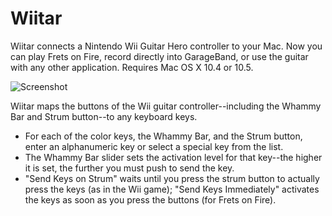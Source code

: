 # Wiitar

Wiitar connects a Nintendo Wii Guitar Hero controller to your Mac. Now you can play Frets on Fire, record directly into GarageBand, or use the guitar with any other application. Requires Mac OS X 10.4 or 10.5.

![Screenshot](http://wiitar.sourceforge.net/screen.png)

Wiitar maps the buttons of the Wii guitar controller--including the Whammy Bar and Strum button--to any keyboard keys.

- For each of the color keys, the Whammy Bar, and the Strum button, enter an alphanumeric key or select a special key from the list.
- The Whammy Bar slider sets the activation level for that key--the higher it is set, the further you must push to send the key.
- "Send Keys on Strum" waits until you press the strum button to actually press the keys (as in the Wii game); "Send Keys Immediately" activates the keys as soon as you press the buttons (for Frets on Fire).
